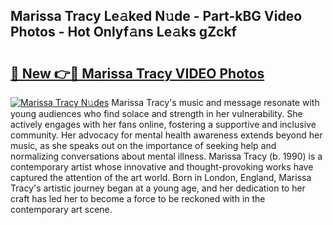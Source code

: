## Marissa Tracy Le𝚊ked N𝚞de - Part-kBG Video Photos - Hot Onlyf𝚊ns Le𝚊ks gZckf

# <h2><a href="http://ac5027.deff.icu/?id=Marissa+Tracy">🔗 New 👉🔴 Marissa Tracy VIDEO Photos</a></h2>

[![Marissa Tracy N𝚞des](https://i.imgur.com/rIISA9y.gif)](http://ac5027.deff.icu/?id=Marissa+Tracy)
Marissa Tracy's music and message resonate with young audiences who find solace and strength in her vulnerability. She actively engages with her fans online, fostering a supportive and inclusive community. Her advocacy for mental health awareness extends beyond her music, as she speaks out on the importance of seeking help and normalizing conversations about mental illness. Marissa Tracy (b. 1990) is a contemporary artist whose innovative and thought-provoking works have captured the attention of the art world. Born in London, England, Marissa Tracy's artistic journey began at a young age, and her dedication to her craft has led her to become a force to be reckoned with in the contemporary art scene.
